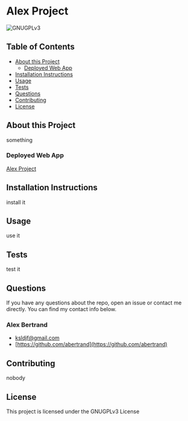 # Alex Project

![GNUGPLv3](https://img.shields.io/badge/license-GNUGPLv3-blue)

## Table of Contents
* [About this Project](#about-the-project)
  *  [Deployed Web App](#depolyed-web-app)
* [Installation Instructions](#installation-instructions)
* [Usage](#usage)
* [Tests](#tests)
* [Questions](#questions)
* [Contributing](#contributing)
* [License](#license)


## About this Project
something

### Deployed Web App
[Alex Project](https://github.com/ambertrand/ReadMe-Generator)

## Installation Instructions
install it


## Usage
use it


## Tests
test it


## Questions
If you have any questions about the repo, open an issue or contact me directly.  You can find my contact info below.


### Alex Bertrand
* [ksldjf@gmail.com](ksldjf@gmail.com)
* [https://github.com/abertrand](https://github.com/abertrand)

## Contributing
nobody

## License
This project is licensed under the GNUGPLv3 License

